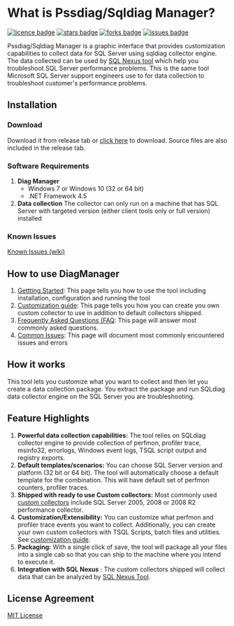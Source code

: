 # What is Pssdiag/Sqldiag Manager?
[![licence badge]][licence]
[![stars badge]][stars]
[![forks badge]][forks]
[![issues badge]][issues]

[licence badge]:https://img.shields.io/badge/license-MIT-blue.svg
[stars badge]:https://img.shields.io/github/stars/Microsoft/DiagManager.svg
[forks badge]:https://img.shields.io/github/forks/Microsoft/DiagManager.svg
[issues badge]:https://img.shields.io/github/issues/Microsoft/DiagManager.svg

[licence]:https://github.com/microsoft/DiagManager/blob/master/license.md
[stars]:https://github.com/Microsoft/DiagManager/stargazers
[forks]:https://github.com/Microsoft/DiagManager/network
[issues]:https://github.com/Microsoft/DiagManager/issues

Pssdiag/Sqldiag Manager is a graphic interface that provides customization capabilities to collect data for SQL Server using sqldiag collector engine. The data collected can be used by [SQL Nexus tool](https://github.com/Microsoft/SqlNexus)  which help you troubleshoot SQL Server performance problems.  This is the same tool Microsoft SQL Server support engineers use to for data collection to troubleshoot customer's performance problems.

## Installation
 

### **Download**
Download it from release tab or [click here](https://aka.ms/get-pssdiag) to download.  Source files are also included in the release tab.


### **Software Requirements**
1. **Diag Manager** 
   - Windows 7 or Windows 10 (32 or 64 bit)
   - .NET Framework 4.5 
2. **Data collection** The collector can only run on a machine that has SQL Server with targeted version (either client tools only or full version) installed

### **Known Issues**
[Known Issues (wiki)](https://github.com/microsoft/DiagManager/wiki/Known-Issues)

## **How to use DiagManager**

1. [Gettting Started](https://github.com/Microsoft/DiagManager/wiki/Getting-Started): This page tells you how to use the tool including installation, configuration and running the tool
1. [Customization guide](https://github.com/microsoft/DiagManager/wiki/Creating-Custom-Collectors): This page tells you how you can create you own custom collector to use in addition to default collectors shipped.
1. [Frequently Asked Questions (FAQ](https://github.com/microsoft/DiagManager/wiki/Frequently-Asked-Questions): This page will answer most commonly asked questions.
1. [Common Issues](https://github.com/Microsoft/DiagManager/wiki/Known-Issues): This page will document most commonly encountered issues and errors


## How it works
This tool lets you customize what you want to collect and then let you create a data collection package. You extract the package and run SQLdiag data collector engine on the SQL Server you are troubleshooting.

## Feature Highlights

1. **Powerful data collection capabilities:** The tool relies on SQLdiag collector engine to provide collection of perfmon, profiler trace, msinfo32, errorlogs, Windows event logs, TSQL script output and registry exports.
1. **Default templates/scenarios:** You can choose SQL Server version and platform (32 bit or 64 bit). The tool will automatically choose a default template for the combination. This will have default set of perfmon counters, profiler traces.
1. **Shipped with ready to use Custom collectors:** Most commonly used [custom collectors](https://github.com/Microsoft/DiagManager/wiki/Custom-Collector) include SQL Server 2005, 2008 or 2008 R2 performance collector.
1. **Customization/Extensibility:** You can customize what perfmon and profiler trace events you want to collect. Additionally, you can create your own custom collectors with TSQL Scripts, batch files and utilities.   See [customization guide](https://github.com/microsoft/DiagManager/wiki/Creating-Custom-Collectors).
1. **Packaging:** With a single click of save, the tool will package all your files into a single cab so that you can ship to the machine where you intend to execute it.
1. **Integration with SQL Nexus** :  The custom collectors shipped will collect data that can be analyzed by [SQL Nexus Tool](https://github.com/Microsoft/SqlNexus).

## License Agreement
[MIT License](/license.md)
